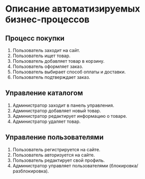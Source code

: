 # Описание автоматизируемых бизнес-процессов

## Процесс покупки
1. Пользователь заходит на сайт.
2. Пользователь ищет товар.
3. Пользователь добавляет товар в корзину.
4. Пользователь оформляет заказ.
5. Пользователь выбирает способ оплаты и доставки.
6. Пользователь подтверждает заказ.

## Управление каталогом
1. Администратор заходит в панель управления.
2. Администратор добавляет новый товар.
3. Администратор редактирует информацию о товаре.
4. Администратор удаляет товар.

## Управление пользователями
1. Пользователь регистрируется на сайте.
2. Пользователь авторизуется на сайте.
3. Пользователь редактирует свой профиль.
4. Администратор управляет пользователями (блокировка/разблокировка).
